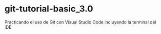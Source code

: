 # git-tutorial-basic_3.0
Practicando el uso de Git con Visual Studio Code incluyendo la terminal del IDE
